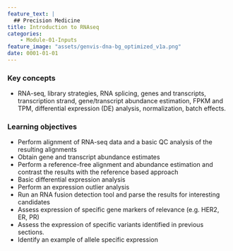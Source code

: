 ```yaml
---
feature_text: |
  ## Precision Medicine
title: Introduction to RNAseq
categories:
    - Module-01-Inputs
feature_image: "assets/genvis-dna-bg_optimized_v1a.png"
date: 0001-01-01
---
```


### Key concepts
* RNA-seq, library strategies, RNA splicing, genes and transcripts, transcription strand, gene/transcript abundance estimation, FPKM and TPM, differential expression (DE) analysis, normalization, batch effects. 

### Learning objectives
* Perform alignment of RNA-seq data and a basic QC analysis of the resulting alignments
* Obtain gene and transcript abundance estimates
* Perform a reference-free alignment and abundance estimation and contrast the results with the reference based approach
* Basic differential expression analysis
* Perform an expression outlier analysis
* Run an RNA fusion detection tool and parse the results for interesting candidates
* Assess expression of specific gene markers of relevance (e.g. HER2, ER, PR)
* Assess the expression of specific variants identified in previous sections.
* Identify an example of allele specific expression

